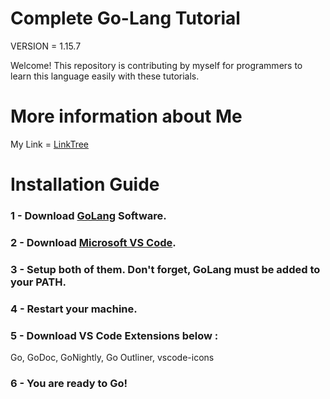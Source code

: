 # Complete Go-Lang Tutorial


VERSION = 1.15.7


Welcome! This repository is contributing by myself for programmers to learn this language easily with these tutorials.


# More information about Me


My Link = [LinkTree](https://linktr.ee/Weinoose)

# Installation Guide

### 1 - Download [GoLang](https://golang.org) Software.

### 2 - Download [Microsoft VS Code](https://code.visualstudio.com/download).

### 3 - Setup both of them. Don't forget, GoLang must be added to your PATH.

### 4 - Restart your machine.

### 5 - Download VS Code Extensions below :

Go, GoDoc, GoNightly, Go Outliner, vscode-icons

### 6 - You are ready to Go!
